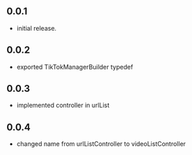 ## 0.0.1
- initial release.

## 0.0.2
- exported TikTokManagerBuilder typedef

## 0.0.3
- implemented controller in urlList

## 0.0.4
- changed name from  urlListController to videoListController

